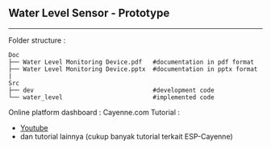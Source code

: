 ## Water Level Sensor - Prototype 
---

Folder structure : 

```
Doc
├── Water Level Monitoring Device.pdf   #documentation in pdf format
├── Water Level Monitoring Device.pptx  #documentation in pptx format
|    
Src
├── dev                                 #development code    
└── water_level                         #implemented code
```

Online platform dashboard : Cayenne.com
Tutorial : 
* [Youtube](https://www.youtube.com/watch?v=HwodvtzXXtc)
* dan tutorial lainnya (cukup banyak tutorial terkait ESP-Cayenne)